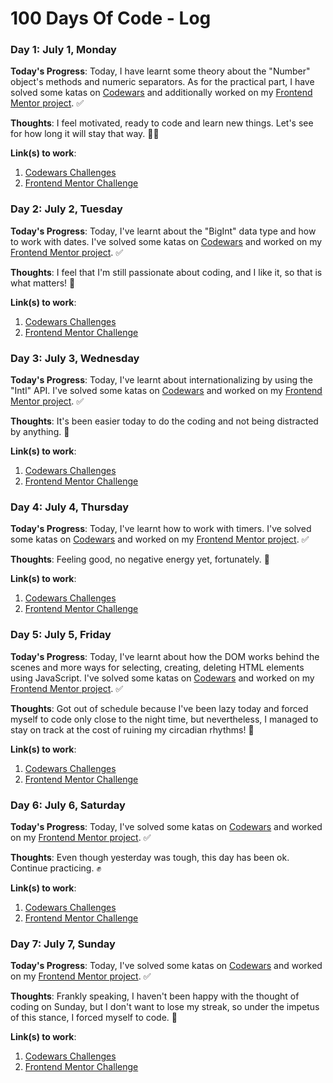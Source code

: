 # 100 Days Of Code - Log

### Day 1: July 1, Monday

**Today's Progress**: Today, I have learnt some theory about the "Number" object's methods and numeric separators. As for the practical part, I have solved some katas on [Codewars](https://www.codewars.com) and additionally worked on my [Frontend Mentor project](https://www.frontendmentor.io/challenges/contact-form--G-hYlqKJj/hub). ✅

**Thoughts**: I feel motivated, ready to code and learn new things. Let's see for how long it will stay that way. 😶‍🌫️

**Link(s) to work**:
1. [Codewars Challenges](https://github.com/Rock-n-Roll-CRC/Codewars-Solutions/commit/018d84b198aa31ef00ab03befb8abee014004f9f)
2. [Frontend Mentor Challenge](https://github.com/Rock-n-Roll-CRC/FM-Contact-Form/commit/115594c4ecfb788e09eace03eea620c83db9c1a0)


### Day 2: July 2, Tuesday

**Today's Progress**: Today, I've learnt about the "BigInt" data type and how to work with dates. I've solved some katas on [Codewars](https://www.codewars.com) and worked on my [Frontend Mentor project](https://www.frontendmentor.io/challenges/contact-form--G-hYlqKJj/hub). ✅

**Thoughts**: I feel that I'm still passionate about coding, and I like it, so that is what matters! 🙂

**Link(s) to work**:
1. [Codewars Challenges](https://github.com/Rock-n-Roll-CRC/Codewars-Solutions/commit/b36ee5c97ca787729bab7326601b15439cb015b9)
2. [Frontend Mentor Challenge](https://github.com/Rock-n-Roll-CRC/FM-Contact-Form/commit/e90d19cad3cb12561a0a34cce79efb1ec848f188)


### Day 3: July 3, Wednesday

**Today's Progress**: Today, I've learnt about internationalizing by using the "Intl" API. I've solved some katas on [Codewars](https://www.codewars.com) and worked on my [Frontend Mentor project](https://www.frontendmentor.io/challenges/contact-form--G-hYlqKJj/hub). ✅

**Thoughts**: It's been easier today to do the coding and not being distracted by anything. 🎯

**Link(s) to work**:
1. [Codewars Challenges](https://github.com/Rock-n-Roll-CRC/Codewars-Solutions/commit/13b0d093bd0fd1bb2223e84e03707118bd1daa3d)
2. [Frontend Mentor Challenge](https://github.com/Rock-n-Roll-CRC/FM-Contact-Form/commit/2396f7393093e3a1495d08054717530bf640cf86)


### Day 4: July 4, Thursday

**Today's Progress**: Today, I've learnt how to work with timers. I've solved some katas on [Codewars](https://www.codewars.com) and worked on my [Frontend Mentor project](https://www.frontendmentor.io/challenges/contact-form--G-hYlqKJj/hub). ✅

**Thoughts**: Feeling good, no negative energy yet, fortunately. 🤣

**Link(s) to work**:
1. [Codewars Challenges](https://github.com/Rock-n-Roll-CRC/Codewars-Solutions/commit/444a689b5dc98a46e0b027a4490468bdcd738207)
2. [Frontend Mentor Challenge](https://github.com/Rock-n-Roll-CRC/FM-Contact-Form/commit/af7e41f463917aeb11190ed360faef963383f468)

### Day 5: July 5, Friday

**Today's Progress**: Today, I've learnt about how the DOM works behind the scenes and more ways for selecting, creating, deleting HTML elements using JavaScript. I've solved some katas on [Codewars](https://www.codewars.com) and worked on my [Frontend Mentor project](https://www.frontendmentor.io/challenges/contact-form--G-hYlqKJj/hub). ✅

**Thoughts**: Got out of schedule because I've been lazy today and forced myself to code only close to the night time, but nevertheless, I managed to stay on track at the cost of ruining my circadian rhythms! 🥴

**Link(s) to work**:
1. [Codewars Challenges](https://github.com/Rock-n-Roll-CRC/Codewars-Solutions/commit/ff405bcabf9664bb3fee7dac1985df85efe066aa)
2. [Frontend Mentor Challenge](https://github.com/Rock-n-Roll-CRC/FM-Contact-Form/commit/1842ac8f893af7ede249fe8181aa0c40e76d15a1)

### Day 6: July 6, Saturday

**Today's Progress**: Today, I've solved some katas on [Codewars](https://www.codewars.com) and worked on my [Frontend Mentor project](https://www.frontendmentor.io/challenges/contact-form--G-hYlqKJj/hub). ✅

**Thoughts**: Even though yesterday was tough, this day has been ok. Continue practicing. ✊ 

**Link(s) to work**:
1. [Codewars Challenges](https://github.com/Rock-n-Roll-CRC/Codewars-Solutions/commit/150f7c9f8c918ce348caf7360cc5d422225bd25b)
2. [Frontend Mentor Challenge](https://github.com/Rock-n-Roll-CRC/FM-Contact-Form/commit/a9e9a1e7d883b655cd7ea4197b8fd0c282fffe91)

### Day 7: July 7, Sunday

**Today's Progress**: Today, I've solved some katas on [Codewars](https://www.codewars.com) and worked on my [Frontend Mentor project](https://www.frontendmentor.io/challenges/contact-form--G-hYlqKJj/hub). ✅

**Thoughts**: Frankly speaking, I haven't been happy with the thought of coding on Sunday, but I don't want to lose my streak, so under the impetus of this stance, I forced myself to code. 😤

**Link(s) to work**:
1. [Codewars Challenges](https://github.com/Rock-n-Roll-CRC/Codewars-Solutions/commit/6e85d810196d3db25f2bd2bc921a399cb3240d69)
2. [Frontend Mentor Challenge](https://github.com/Rock-n-Roll-CRC/FM-Contact-Form/commit/c81f1fe29f56bcd515046f2cfd58b277cb5bc7e0)
